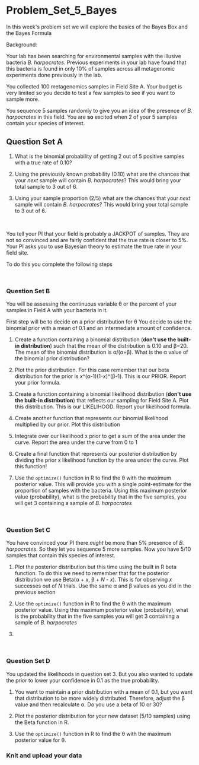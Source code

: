 # Problem_Set_5_Bayes


In this week's problem set we will explore the basics of the Bayes Box and the Bayes Formula

Background:

Your lab has been searching for environmental samples with the illusive bacteria *B. harpocrates*. Previous experiments in your lab have found that this bacteria is found in only 10% of samples across all metagenomic experiments done previously in the lab. 


You collected 100 metagenomics samples in Field Site A. Your budget is very limited so you decide to test a few samples to see if you want to sample more. 

You sequence 5 samples randomly to give you an idea of the presence of *B. harpocrates* in this field. 
You are **so** excited when 2 of your 5 samples contain your species of interest. 

## Question Set A
 
1. What is the binomial probability of getting 2 out of 5 positive samples with a true rate of 0.10?

2. Using the previously known probability (0.10) what are the chances that your _next_ sample will contain *B. harpocrates*? This would bring your total sample to 3 out of 6. 

3. Using your sample proportion (2/5) what are the chances that your _next_ sample will contain *B. harpocrates*? This would bring your total sample to 3 out of 6. 

 &nbsp;

You tell your PI that your field is probably a JACKPOT of samples. They are not so convinced and are fairly confident that the true rate is closer to 5%. 
Your PI asks you to use Bayesian theory to estimate the true rate in your field site. 

To do this you complete the following steps

 &nbsp;

### Question Set B

You will be assessing the continuous variable &theta; or the percent of your samples in Field A with your bacteria in it.

First step will be to decide on a prior distribution for &theta; You decide to use the binomial prior with a mean of 0.1 and an intermediate amount of confidence. 

1. Create a function containing a binomial distribution (**don't use the built-in distribution**) such that the mean of the distribution is 0.10 and &beta;=20. The mean of the binomial distribution is &alpha;/(&alpha;+&beta;). What is the &alpha; value of the binomial prior distribution?
  
3. Plot the prior distribution. For this case remember that our beta distribution for the prior is _x_^(&alpha;-1)(1-_x_)^(&beta;-1). This is our PRIOR. Report your prior formula.

4. Create a function containing a binomial likelihood distribution (**don't use the built-in distribution**) that reflects our sampling for Field Site A. Plot this distribution. This is our LIKELIHOOD. Report your likelihood formula.

5. Create another function that represents our binomial likelihood multiplied by our prior. Plot this distribution

6. Integrate over our likelihood x prior to get a sum of the area under the curve. Report the area under the curve from 0 to 1

7. Create a final function that represents our posterior distribution by dividing the prior x likelihood function by the area under the curve. Plot this function!

8. Use the `optimize()` function in R to find the &theta; with the maximum posterior value. This will provide you with a single point-estimate for the proportion of samples with the bacteria. Using this maximum posterior value (probability), what is the probability that in the five samples, you will get 3 containing a sample of *B. harpocrates*

 &nbsp;

### Question Set C

You have convinced your PI there *might* be more than 5% presence of *B. harpocrates*. So they let you sequence 5 more samples. Now you have 5/10 samples that contain this species of interest. 

1. Plot the posterior distribution but this time using the built in R beta function. To do this we need to remember that for the posterior distribution we use Beta(&alpha; + *x*, &beta; + *N* - *x*). This is for observing *x* successes out of _N_ trials. Use the same &alpha; and &beta; values as you did in the previous section

2. Use the `optimize()` function in R to find the &theta; with the maximum posterior value. Using this maximum posterior value (probability), what is the probability that in the five samples you will get 3 containing a sample of *B. harpocrates*
3. 
 &nbsp;

### Question Set D

You updated the likelihoods in question set 3. But you also wanted to update the prior to lower your confidence in 0.1 as the true probability.

1. You want to maintain a prior distribution with a mean of 0.1, but you want that distribution to be more widely distributed. Therefore, adjust the &beta; value and then recalculate &alpha;. Do you use a beta of 10 or 30?

2. Plot the posterior distribution for your new dataset (5/10 samples) using the Beta function in R.

3. Use the `optimize()` function in R to find the &theta; with the maximum posterior value for &theta;.  


### Knit and upload your data




